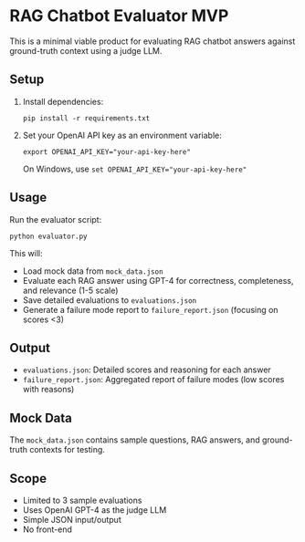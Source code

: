 # RAG Chatbot Evaluator MVP

This is a minimal viable product for evaluating RAG chatbot answers against ground-truth context using a judge LLM.

## Setup

1. Install dependencies:
   ```
   pip install -r requirements.txt
   ```

2. Set your OpenAI API key as an environment variable:
   ```
   export OPENAI_API_KEY="your-api-key-here"
   ```
   On Windows, use `set OPENAI_API_KEY="your-api-key-here"`

## Usage

Run the evaluator script:
```
python evaluator.py
```

This will:
- Load mock data from `mock_data.json`
- Evaluate each RAG answer using GPT-4 for correctness, completeness, and relevance (1-5 scale)
- Save detailed evaluations to `evaluations.json`
- Generate a failure mode report to `failure_report.json` (focusing on scores <3)

## Output

- `evaluations.json`: Detailed scores and reasoning for each answer
- `failure_report.json`: Aggregated report of failure modes (low scores with reasons)

## Mock Data

The `mock_data.json` contains sample questions, RAG answers, and ground-truth contexts for testing.

## Scope

- Limited to 3 sample evaluations
- Uses OpenAI GPT-4 as the judge LLM
- Simple JSON input/output
- No front-end
